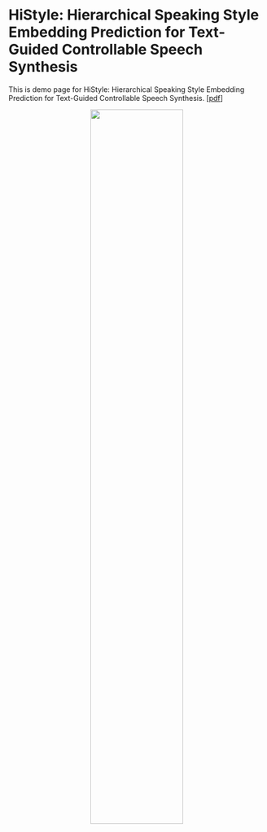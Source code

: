 # HiStyle: Hierarchical Speaking Style Embedding Prediction for Text-Guided Controllable Speech Synthesis

This is demo page for HiStyle: Hierarchical Speaking Style Embedding Prediction for Text-Guided Controllable Speech Synthesis. \[[pdf](https://arxiv.org/pdf/2406.07422v1)\]


<div align="center">
<img src=[https://github.com/kkksuper/Single-Codec/blob/main/fig/model.png](https://github.com/user-attachments/assets/72e8973f-01c1-4077-9c6d-8681bffddad6) width=60% />
</div>



